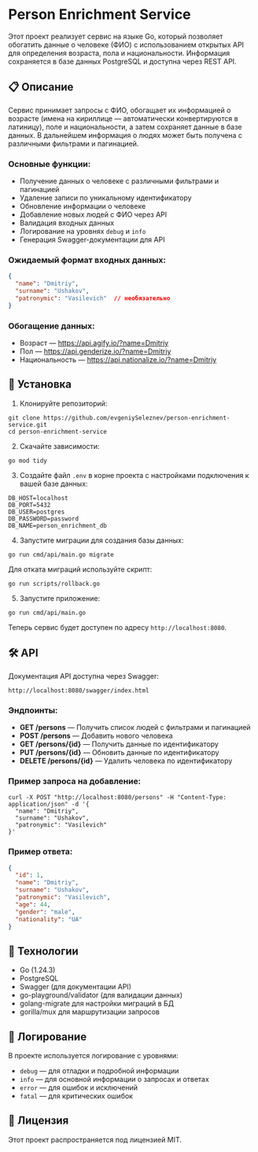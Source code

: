 
# Person Enrichment Service

Этот проект реализует сервис на языке Go, который позволяет обогатить данные о человеке (ФИО) с использованием открытых API для определения возраста, пола и национальности. Информация сохраняется в базе данных PostgreSQL и доступна через REST API.

## 📋 Описание

Сервис принимает запросы с ФИО, обогащает их информацией о возрасте (имена на кириллице — автоматически конвертируются в латиницу), поле и национальности, а затем сохраняет данные в базе данных. В дальнейшем информация о людях может быть получена с различными фильтрами и пагинацией.

### Основные функции:
- Получение данных о человеке с различными фильтрами и пагинацией
- Удаление записи по уникальному идентификатору
- Обновление информации о человеке
- Добавление новых людей с ФИО через API
- Валидация входных данных
- Логирование на уровнях `debug` и `info`
- Генерация Swagger-документации для API

### Ожидаемый формат входных данных:
```json
{
  "name": "Dmitriy",
  "surname": "Ushakov",
  "patronymic": "Vasilevich"  // необязательно
}
```

### Обогащение данных:
- Возраст — https://api.agify.io/?name=Dmitriy
- Пол — https://api.genderize.io/?name=Dmitriy
- Национальность — https://api.nationalize.io/?name=Dmitriy

## 🚀 Установка

1. Клонируйте репозиторий:

```
git clone https://github.com/evgeniySeleznev/person-enrichment-service.git
cd person-enrichment-service
```

2. Скачайте зависимости:

```
go mod tidy
```

3. Создайте файл `.env` в корне проекта с настройками подключения к вашей базе данных:

```
DB_HOST=localhost
DB_PORT=5432
DB_USER=postgres
DB_PASSWORD=password
DB_NAME=person_enrichment_db
```

4. Запустите миграции для создания базы данных:

```
go run cmd/api/main.go migrate
```

Для отката миграций используйте скрипт:

```
go run scripts/rollback.go
```

5. Запустите приложение:

```
go run cmd/api/main.go
```

Теперь сервис будет доступен по адресу `http://localhost:8080`.

## 🛠️ API

Документация API доступна через Swagger:

```
http://localhost:8080/swagger/index.html
```

### Эндпоинты:

- **GET /persons** — Получить список людей с фильтрами и пагинацией
- **POST /persons** — Добавить нового человека
- **GET /persons/{id}** — Получить данные по идентификатору
- **PUT /persons/{id}** — Обновить данные по идентификатору
- **DELETE /persons/{id}** — Удалить человека по идентификатору

### Пример запроса на добавление:

```
curl -X POST "http://localhost:8080/persons" -H "Content-Type: application/json" -d '{
  "name": "Dmitriy",
  "surname": "Ushakov",
  "patronymic": "Vasilevich"
}'
```

### Пример ответа:

```json
{
  "id": 1,
  "name": "Dmitriy",
  "surname": "Ushakov",
  "patronymic": "Vasilevich",
  "age": 44,
  "gender": "male",
  "nationality": "UA"
}
```

## 🔧 Технологии

- Go (1.24.3)
- PostgreSQL
- Swagger (для документации API)
- go-playground/validator (для валидации данных)
- golang-migrate для настройки миграций в БД
- gorilla/mux для маршрутизации запросов

## 📝 Логирование

В проекте используется логирование с уровнями:

- `debug` — для отладки и подробной информации
- `info` — для основной информации о запросах и ответах
- `error` — для ошибок и исключений
- `fatal` — для критических ошибок

## 📄 Лицензия

Этот проект распространяется под лицензией MIT.
